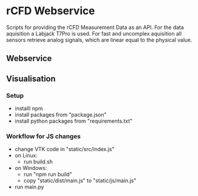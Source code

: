 # rCFD Webservice
Scripts for providing the rCFD Measurement Data as an API. For the data aquisition a Labjack T7Pro is used. For fast and uncomplex aquisition all sensors retrieve analog signals, which are linear equal to the physical value.

## Webservice

## Visualisation

### Setup
+ installl npm
+ install packages from "package.json"
+ install python packages from "requirements.txt"

### Workflow for JS changes
+ change VTK code in "static/src/index.js"
+ on Linux:
  +  run build.sh
+ on Windows:
  +  run "npm run build"
  +  copy "static/dist/main.js" to "static/js/main.js"
+ run main.py


